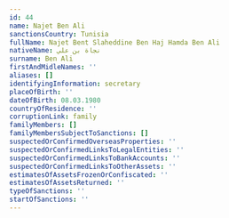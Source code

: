 ```yaml
---
id: 44
name: Najet Ben Ali
sanctionsCountry: Tunisia
fullName: Najet Bent Slaheddine Ben Haj Hamda Ben Ali
nativeName: نجاة بن علي
surname: Ben Ali
firstAndMidleNames: ''
aliases: []
identifyingInformation: secretary
placeOfBirth: ''
dateOfBirth: 08.03.1980
countryOfResidence: ''
corruptionLink: family
familyMembers: []
familyMembersSubjectToSanctions: []
suspectedOrConfirmedOverseasProperties: ''
suspectedOrConfirmedLinksToLegalEntities: ''
suspectedOrConfirmedLinksToBankAccounts: ''
suspectedOrConfirmedLinksToOtherAssets: ''
estimatesOfAssetsFrozenOrConfiscated: ''
estimatesOfAssetsReturned: ''
typeOfSanctions: ''
startOfSanctions: ''
---
```



